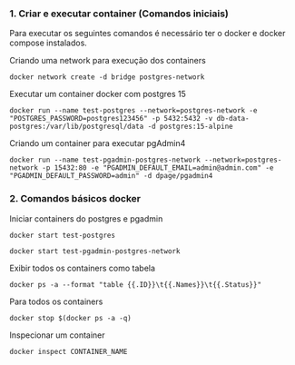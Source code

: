 <h3>1. Criar e executar container (Comandos iniciais)</h3>
Para executar os seguintes comandos é necessário ter o docker e docker compose instalados.

Criando uma network para execução dos containers
```shell
docker network create -d bridge postgres-network
```

Executar um container docker com postgres 15
```shell
docker run --name test-postgres --network=postgres-network -e "POSTGRES_PASSWORD=postgres123456" -p 5432:5432 -v db-data-postgres:/var/lib/postgresql/data -d postgres:15-alpine
```

Criando um container para executar pgAdmin4
```shell
docker run --name test-pgadmin-postgres-network --network=postgres-network -p 15432:80 -e "PGADMIN_DEFAULT_EMAIL=admin@admin.com" -e "PGADMIN_DEFAULT_PASSWORD=admin" -d dpage/pgadmin4
```

<h3>2. Comandos básicos docker</h3>

Iniciar containers do postgres e pgadmin

```shell
docker start test-postgres
```

```shell
docker start test-pgadmin-postgres-network 
```

Exibir todos os containers como tabela
```shell
docker ps -a --format "table {{.ID}}\t{{.Names}}\t{{.Status}}"
```

Para todos os containers
```shell
docker stop $(docker ps -a -q)   
```

Inspecionar um container
```shell
docker inspect CONTAINER_NAME 
```
